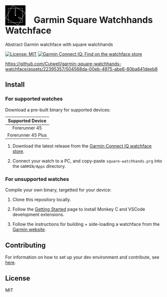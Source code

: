 # <img src="https://raw.githubusercontent.com/Cutwell/garmin-square-watchhands-watchface/main/square-watchhands/resources/drawables/logo.png" style="width:65px;padding-right:20px;margin-bottom:-8px;"> Garmin Square Watchhands Watchface
 Abstract Garmin watchface with square watchhands

<!-- Find new badges at https://shields.io/badges -->
[![License: MIT](https://img.shields.io/badge/License-MIT-yellow.svg)](https://opensource.org/licenses/MIT)
[![Garmin Connect IQ: Find on the watchface store](https://img.shields.io/badge/Garmin%20Connect%20IQ-Find%20on%20the%20watchface%20store-white?logoColor=11a9ed&labelColor=11a9ed&color=white)
](https://apps.garmin.com/en-US/apps/50dd84d8-feaa-451a-9b2d-470031e750b5)

https://github.com/Cutwell/garmin-square-watchhands-watchface/assets/22395357/504568da-00eb-4975-abe6-80ba641deeb8

## Install

### For supported watches

Download a pre-built binary for supported devices:

|Supported Device|
|:---:|
|Forerunner 45|
|Forerunner 45 Plus|

1. Download the latest release from the [Garmin Connect IQ watchface store](https://apps.garmin.com/en-US/apps/50dd84d8-feaa-451a-9b2d-470031e750b5).

2. Connect your watch to a PC, and copy-paste `square-watchhands.prg` into the `GARMIN/Apps` directory.

### For unsupported watches

Compile your own binary, targetted for your device:

1. Clone this repository locally.

2. Follow the [Getting Started](https://developer.garmin.com/connect-iq/connect-iq-basics/getting-started/) page to install Monkey C and VSCode development extensions.

4. Follow the instructions for building + side-loading a watchface from the [Garmin website](https://developer.garmin.com/connect-iq/connect-iq-basics/your-first-app/#sideloadinganapp).

## Contributing

For information on how to set up your dev environment and contribute, see [here](.github/CONTRIBUTING.md).

## License

MIT

